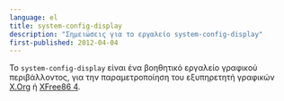```yaml
---
language: el
title: system-config-display
description: "Σημειώσεις για το εργαλείο system-config-display"
first-published: 2012-04-04
---
```


Το `system-config-display` είναι ένα βοηθητικό εργαλείο γραφικού περιβάλλοντος, 
για την παραμετροποίηση του εξυπηρετητή γραφικών [X.Org][1] ή [XFree86 4][2].

  [1]: /posts/x-org/ "X.Org" 
  [2]: /posts/xfree86-4/ "XFree86 4"
